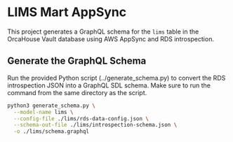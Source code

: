 # LIMS Mart AppSync

This project generates a GraphQL schema for the `lims` table in the OrcaHouse Vault database using AWS AppSync and RDS introspection.

## Generate the GraphQL Schema

Run the provided Python script (../generate_schema.py) to convert the RDS introspection JSON into a GraphQL SDL schema. Make sure to run the command from the same directory as the script.

```sh
python3 generate_schema.py \
  --model-name lims \
  --config-file ./lims/rds-data-config.json \
  --schema-out-file ./lims/introspection-schema.json \
  -o ./lims/schema.graphql
```
